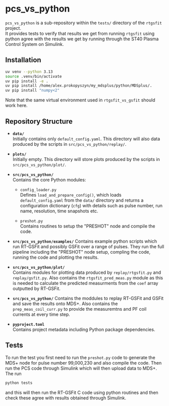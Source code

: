 # pcs_vs_python

`pcs_vs_python` is a sub-repository within the `tests/` directory of the `rtgsfit` project.  
It provides tests to verify that results we get from running `rtgsfit` using python agree with the
results we get by running through the ST40 Plasma Control System on Simulink.

## Installation

```bash
uv venv --python 3.13
source .venv/bin/activate
uv pip install -e .
uv pip install /home/alex.prokopyszyn/my_mdsplus/python/MDSplus/.
uv pip install "numpy<2"
```

Note that the same virtual environment used in `rtgsfit_vs_gsfit` should work here.

## Repository Structure

- **`data/`**  
  Initially contains only `default_config.yaml`. This directory will also data produced by the scripts in `src/pcs_vs_python/replay/`.

- **`plots/`**  
  Initially empty. This directory will store plots produced by the scripts in `src/pcs_vs_python/plot/`.

- **`src/pcs_vs_python/`**  
  Contains the core Python modules:

  - `config_loader.py`  
    Defines `load_and_prepare_config()`, which loads `default_config.yaml` from the `data/` directory and returns a configuration dictionary (`cfg`) with details such as pulse number, run name, resolution, time snapshots etc.

  - `preshot.py`  
    Contains routines to setup the "PRESHOT" node and compile the code.

- **`src/pcs_vs_python/examples/`**
  Contains example python scripts which run RT-GSFit and possibly GSFit over a range of pulses. They run the full pipeline including the "PRESHOT" node setup, compling the code, running the code and plotting the results.

- **`src/pcs_vs_python/plot/`**  
  Contains modules for plotting data produced by `replay/rtgsfit.py` and `replay/gsfit.py`.
  Also contains the `rtgsfit_pred_meas.py` module as this is needed to calculate the predicted measurments
  from the `coef` array outputted by RT-GSFit.

- **`src/pcs_vs_python/`**
  Contains the moddules to replay RT-GSFit and GSFit and save the results onto MDS+.
  Also contains the `prep_meas_coil_curr.py` to provide the measuremtns and PF coil currents at every time step.
   
- **`pyproject.toml`**  
  Contains project metadata including Python package dependencies.

## Tests

To run the test you first need to run the `preshot.py` code to generate the MDS+ node for pulse number 99,000,230 and also compile the code.
Then run the PCS code through Simulink which will then upload data to MDS+.
The run
```bash
python tests
```
and this will then run the RT-GSFit C code using python routines and then check these agree with
results obtained through Simulink.